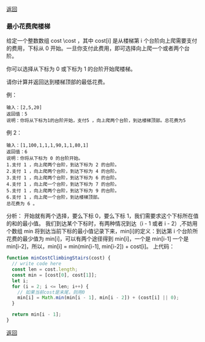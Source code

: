 [返回](./index.md)

### 最小花费爬楼梯

给定一个整数数组 cost \cost ，其中 cost[i] 是从楼梯第 i 个台阶向上爬需要支付的费用，下标从 0 开始。一旦你支付此费用，即可选择向上爬一个或者两个台阶。

你可以选择从下标为 0 或下标为 1 的台阶开始爬楼梯。

请你计算并返回达到楼梯顶部的最低花费。

例：

```
输入：[2,5,20]
返回值：5
说明：你将从下标为1的台阶开始，支付5 ，向上爬两个台阶，到达楼梯顶部。总花费为5
```

例 2：

```
输入：[1,100,1,1,1,90,1,1,80,1]
返回值：6
说明：你将从下标为 0 的台阶开始。
1.支付 1 ，向上爬两个台阶，到达下标为 2 的台阶。
2.支付 1 ，向上爬两个台阶，到达下标为 4 的台阶。
3.支付 1 ，向上爬两个台阶，到达下标为 6 的台阶。
4.支付 1 ，向上爬一个台阶，到达下标为 7 的台阶。
5.支付 1 ，向上爬两个台阶，到达下标为 9 的台阶。
6.支付 1 ，向上爬一个台阶，到达楼梯顶部。
总花费为 6 。
```

分析：
开始就有两个选择，要么下标 0，要么下标 1，我们需要求这个下标所在值的和的最小值。
我们到达某个下标时，有两种情况到达（i - 1 或者 i - 2）,不妨用个数组 min 将到达当前下标的最小值记录下来，min[i]的定义：到达第 i 个台阶所花费的最少值为 min[i]，可以有两个途径得到 min[i]，一个是 min[i-1] 一个是 min[i-2]，所以，min[i] = min(min[i-1], min[i-2]) + cost[i]。
上代码：

```javascript
function minCostClimbingStairs(cost) {
  // write code here
  const len = cost.length;
  const min = [cost[0], cost[1]];
  let i;
  for (i = 2; i <= len; i++) {
    // 如果当前cost是末尾，则用0
    min[i] = Math.min(min[i - 1], min[i - 2]) + (cost[i] || 0);
  }

  return min[i - 1];
}
```

[返回](./index.md)
